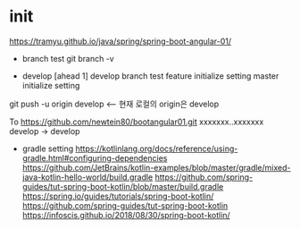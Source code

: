 # init
https://tramyu.github.io/java/spring/spring-boot-angular-01/

- branch test
git branch -v
* develop [ahead 1] develop branch test
  feature initialize setting
  master  initialize setting

git push -u origin develop <-- 현재 로컬의 origin은 develop

To https://github.com/newtein80/bootangular01.git
   xxxxxxx..xxxxxxx  develop -> develop

- gradle setting
https://kotlinlang.org/docs/reference/using-gradle.html#configuring-dependencies
https://github.com/JetBrains/kotlin-examples/blob/master/gradle/mixed-java-kotlin-hello-world/build.gradle
https://github.com/spring-guides/tut-spring-boot-kotlin/blob/master/build.gradle
https://spring.io/guides/tutorials/spring-boot-kotlin/
https://github.com/spring-guides/tut-spring-boot-kotlin
https://infoscis.github.io/2018/08/30/spring-boot-kotlin/